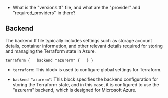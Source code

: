 * What is the "versions.tf" file, and what are the "provider" and "required_providers" in there?
## Backend

The backend.tf file typically includes settings such as storage account details, container information, and other relevant details required for storing and managing the Terraform state in Azure.

`terraform {   backend "azurerm" {   } }`

- `terraform`: This block is used to configure global settings for Terraform.
    
- `backend "azurerm"`: This block specifies the backend configuration for storing the Terraform state, and in this case, it is configured to use the "azurerm" backend, which is designed for Microsoft Azure.